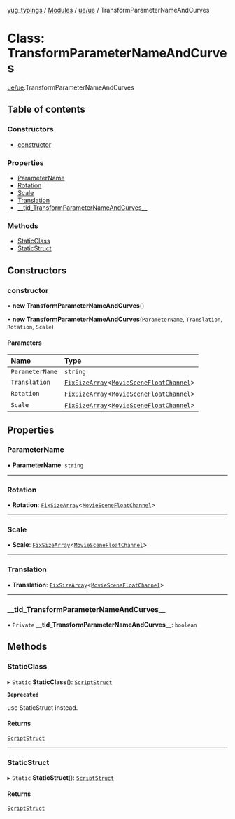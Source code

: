 [yug_typings](../README.md) / [Modules](../modules.md) / [ue/ue](../modules/ue_ue.md) / TransformParameterNameAndCurves

# Class: TransformParameterNameAndCurves

[ue/ue](../modules/ue_ue.md).TransformParameterNameAndCurves

## Table of contents

### Constructors

- [constructor](ue_ue.TransformParameterNameAndCurves.md#constructor)

### Properties

- [ParameterName](ue_ue.TransformParameterNameAndCurves.md#parametername)
- [Rotation](ue_ue.TransformParameterNameAndCurves.md#rotation)
- [Scale](ue_ue.TransformParameterNameAndCurves.md#scale)
- [Translation](ue_ue.TransformParameterNameAndCurves.md#translation)
- [\_\_tid\_TransformParameterNameAndCurves\_\_](ue_ue.TransformParameterNameAndCurves.md#__tid_transformparameternameandcurves__)

### Methods

- [StaticClass](ue_ue.TransformParameterNameAndCurves.md#staticclass)
- [StaticStruct](ue_ue.TransformParameterNameAndCurves.md#staticstruct)

## Constructors

### constructor

• **new TransformParameterNameAndCurves**()

• **new TransformParameterNameAndCurves**(`ParameterName`, `Translation`, `Rotation`, `Scale`)

#### Parameters

| Name | Type |
| :------ | :------ |
| `ParameterName` | `string` |
| `Translation` | [`FixSizeArray`](../interfaces/ue_puerts.FixSizeArray.md)<[`MovieSceneFloatChannel`](ue_ue.MovieSceneFloatChannel.md)\> |
| `Rotation` | [`FixSizeArray`](../interfaces/ue_puerts.FixSizeArray.md)<[`MovieSceneFloatChannel`](ue_ue.MovieSceneFloatChannel.md)\> |
| `Scale` | [`FixSizeArray`](../interfaces/ue_puerts.FixSizeArray.md)<[`MovieSceneFloatChannel`](ue_ue.MovieSceneFloatChannel.md)\> |

## Properties

### ParameterName

• **ParameterName**: `string`

___

### Rotation

• **Rotation**: [`FixSizeArray`](../interfaces/ue_puerts.FixSizeArray.md)<[`MovieSceneFloatChannel`](ue_ue.MovieSceneFloatChannel.md)\>

___

### Scale

• **Scale**: [`FixSizeArray`](../interfaces/ue_puerts.FixSizeArray.md)<[`MovieSceneFloatChannel`](ue_ue.MovieSceneFloatChannel.md)\>

___

### Translation

• **Translation**: [`FixSizeArray`](../interfaces/ue_puerts.FixSizeArray.md)<[`MovieSceneFloatChannel`](ue_ue.MovieSceneFloatChannel.md)\>

___

### \_\_tid\_TransformParameterNameAndCurves\_\_

• `Private` **\_\_tid\_TransformParameterNameAndCurves\_\_**: `boolean`

## Methods

### StaticClass

▸ `Static` **StaticClass**(): [`ScriptStruct`](ue_ue.ScriptStruct.md)

**`Deprecated`**

use StaticStruct instead.

#### Returns

[`ScriptStruct`](ue_ue.ScriptStruct.md)

___

### StaticStruct

▸ `Static` **StaticStruct**(): [`ScriptStruct`](ue_ue.ScriptStruct.md)

#### Returns

[`ScriptStruct`](ue_ue.ScriptStruct.md)
